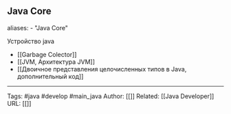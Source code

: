 ## Java Core
aliases: 
	- "Java Core"

Устройство java


- [[Garbage Colector]]
- [[JVM,  Архитектура JVM]]
- [[Двоичное представления целочисленных типов в Java, дополнительный код]]

---
Tags: #java #develop  #main_java
Author: [[]]
Related: [[Java Developer]]
URL: [[]]